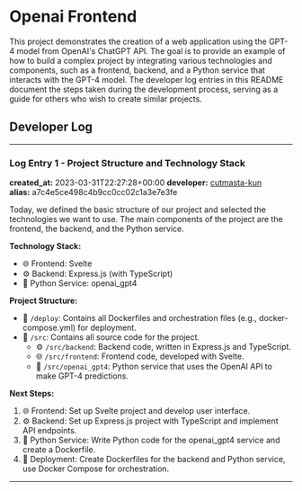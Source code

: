 # Openai Frontend

This project demonstrates the creation of a web application using the GPT-4 model from OpenAI's ChatGPT API. The goal is to provide an example of how to build a complex project by integrating various technologies and components, such as a frontend, backend, and a Python service that interacts with the GPT-4 model. The developer log entries in this README document the steps taken during the development process, serving as a guide for others who wish to create similar projects.

## Developer Log

---

### Log Entry 1 - Project Structure and Technology Stack

**created_at:** 2023-03-31T22:27:28+00:00 
**developer:** [cutmasta-kun](https://github.com/cutmasta-kun)  
**alias:** a7c4e5ce498c4b9cc0cc02c1a3e7e3fe

Today, we defined the basic structure of our project and selected the technologies we want to use. The main components of the project are the frontend, the backend, and the Python service.

**Technology Stack:**

- 🌐 Frontend: Svelte
- ⚙️ Backend: Express.js (with TypeScript)
- 🐍 Python Service: openai_gpt4

**Project Structure:**

- 🚀 `/deploy`: Contains all Dockerfiles and orchestration files (e.g., docker-compose.yml) for deployment.
- 📁 `/src`: Contains all source code for the project.
  - ⚙️ `/src/backend`: Backend code, written in Express.js and TypeScript.
  - 🌐 `/src/frontend`: Frontend code, developed with Svelte.
  - 🐍 `/src/openai_gpt4`: Python service that uses the OpenAI API to make GPT-4 predictions.

**Next Steps:**

1. 🌐 Frontend: Set up Svelte project and develop user interface.
2. ⚙️ Backend: Set up Express.js project with TypeScript and implement API endpoints.
3. 🐍 Python Service: Write Python code for the openai_gpt4 service and create a Dockerfile.
4. 🚀 Deployment: Create Dockerfiles for the backend and Python service, use Docker Compose for orchestration.

---

